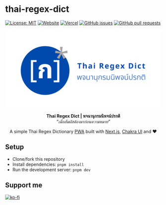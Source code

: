 # thai-regex-dict

[![License: MIT](https://img.shields.io/badge/license-MIT-blue)](LICENSE)
[![Website](https://img.shields.io/website?url=https://thai-regex-dict.vercel.app/)](https://thai-regex-dict.vercel.app/)
[![Vercel](https://vercelbadge.vercel.app/api/richeyphu/thai-regex-dict)](https://thai-regex-dict.vercel.app/)
[![GitHub issues](https://img.shields.io/github/issues/richeyphu/thai-regex-dict)](https://github.com/richeyphu/thai-regex-dict/issues)
[![GitHub pull requests](https://img.shields.io/github/issues-pr/richeyphu/thai-regex-dict)](https://github.com/richeyphu/thai-regex-dict/pulls)

![cover](public/img/cover.png)

<p align="center">
  <b>Thai Regex Dict | พจนานุกรมนิพจน์ปรกติ</b>
  <br/>
  <i>“เมื่อสัมผัสต้องมาก่อนความหมาย”</i>
</p>
<p align="center">
A simple Thai Regex Dictionary <a href="https://web.dev/progressive-web-apps/">PWA</a> built with <a href="https://github.com/vercel/next.js">Next.js</a>, <a href="https://github.com/chakra-ui/chakra-ui">Chakra UI</a> and ❤️
</p>

## Setup

- Clone/fork this repository
- Install dependencies: `pnpm install`
- Run the development server: `pnpm dev`

## Support me

[![ko-fi](https://ko-fi.com/img/githubbutton_sm.svg)](https://ko-fi.com/I2I56YEGJ)
